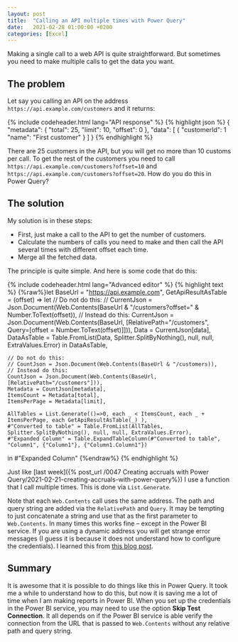 ```yaml
---
layout: post
title:  "Calling an API multiple times with Power Query"
date:   2021-02-28 01:00:00 +0200
categories: [Excel] 
---
```


Making a single call to a web API is quite straightforward. But sometimes you
need to make multiple calls to get the data you want.

## The problem

Let say you calling an API on the address `https://api.example.com/customers`
and it returns:

{% include codeheader.html lang="API response" %}
{% highlight json %}
{
    "metadata": {
        "total": 25,
        "limit": 10,
        "offset": 0
    },
    "data": [
        {
            "customerId": 1
            "name": "First customer"
        }
    ]
}
{% endhighlight %}

There are 25 customers in the API, but you will get no more than 10 customs per
call. To get the rest of the customers you need to call
`https://api.example.com/customers?offset=10` and
`https://api.example.com/customers?offset=20`. How do you do this in Power
Query?

## The solution

My solution is in these steps:

* First, just make a call to the API to get the number of customers.
* Calculate the numbers of calls you need to make and then call the API several
  times with different offset each time.
* Merge all the fetched data.

The principle is quite simple. And here is some code that do this:

{% include codeheader.html lang="Advanced editor" %}
{% highlight text %}
{%raw%}let
    BaseUrl = "https://api.example.com",
    GetApiResultAsTable = (offset) =>
        let
            // Do not do this:
            // CurrentJson = Json.Document(Web.Contents(BaseUrl & "/customers?offset=" & Number.ToText(offset)),
            // Instead do this:
            CurrentJson = Json.Document(Web.Contents(BaseUrl, [RelativePath="/customers", Query=[offset = Number.ToText(offset)]])),
            Data = CurrentJson[data],
            DataAsTable = Table.FromList(Data, Splitter.SplitByNothing(), null, null, ExtraValues.Error)
        in
            DataAsTable,

    // Do not do this:
    // CountJson = Json.Document(Web.Contents(BaseUrl & "/customers)),
    // Instead do this:
    CountJson = Json.Document(Web.Contents(BaseUrl, [RelativePath="/customers"])),
    Metadata = CountJson[metadata],
    ItemsCount = Metadata[total],
    ItemsPerPage = Metadata[limit],
    
    AllTables = List.Generate(()=>0, each _ < ItemsCount, each _ + ItemsPerPage, each GetApiResultAsTable(_) ),
    #"Converted to table" = Table.FromList(AllTables, Splitter.SplitByNothing(), null, null, ExtraValues.Error),
    #"Expanded Column" = Table.ExpandTableColumn(#"Converted to table", "Column1", {"Column1"}, {"Column1.Column1"})
in
    #"Expanded Column"
{%endraw%}
{% endhighlight %}

Just like [last week]({% post_url
/0047 Creating accruals with Power Query/2021-02-21-creating-accruals-with-power-query%}) I use a function that I call multiple times. This is done
via `List.Generate`.

Note that each `Web.Contents` call uses the same address. The path and query
string are added via the `RelativePath` and `Query`. It may be tempting to just
concatenate a string and use that as the first parameter to `Web.Contents`. In
many times this works fine – except in the Power BI service. If you are using a
dynamic address you will get strange error messages (I guess it is because it
does not understand how to configure the credentials). I learned this from [this
blog
post](https://blog.crossjoin.co.uk/2016/08/23/web-contents-m-functions-and-dataset-refresh-errors-in-power-bi/).

## Summary

It is awesome that it is possible to do things like this in Power Query. It took
me a while to understand how to do this, but now it is saving me a lot of time
when I am making reports in Power BI. When you set up the credentials in the
Power BI service, you may need to use the option **Skip Test Connection**. It
all depends on if the Power BI service is able verify the connection from the
URL that is passed to `Web.Contents` without any relative path and query string.
